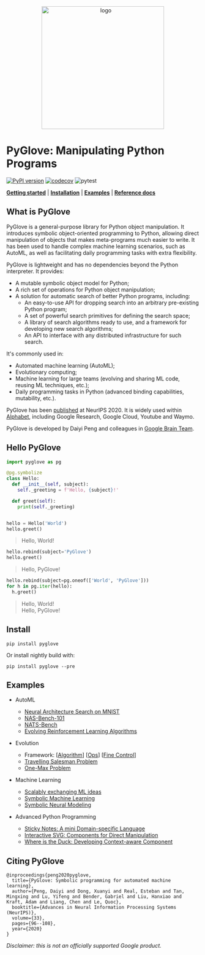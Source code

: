 <div align="center">
<img src="https://raw.githubusercontent.com/google/pyglove/main/docs/_static/logo_light.svg#gh-light-mode-only" width="320px" alt="logo"></img>

</div>

# PyGlove: Manipulating Python Programs

[![PyPI version](https://badge.fury.io/py/pyglove.svg)](https://badge.fury.io/py/pyglove)
[![codecov](https://codecov.io/gh/google/pyglove/branch/main/graph/badge.svg)](https://codecov.io/gh/google/pyglove)
![pytest](https://github.com/google/pyglove/actions/workflows/ci.yaml/badge.svg)

[**Getting started**](#hello-pyglove)
| [**Installation**](#install)
| [**Examples**](#examples)
| [**Reference docs**](https://pyglove.readthedocs.io/)

## What is PyGlove

PyGlove is a general-purpose library for Python object manipulation.
It introduces symbolic object-oriented programming to Python, allowing
direct manipulation of objects that makes meta-programs much easier to write.
It has been used to handle complex machine learning scenarios, such as AutoML,
as well as facilitating daily programming tasks with extra flexibility.

PyGlove is lightweight and has no dependencies beyond the Python interpreter.
It provides:

* A mutable symbolic object model for Python;
* A rich set of operations for Python object manipulation;
* A solution for automatic search of better Python programs, including:
  * An easy-to-use API for dropping search into an arbitrary pre-existing Python
    program;
  * A set of powerful search primitives for defining the search space;
  * A library of search algorithms ready to use, and a framework for developing
    new search algorithms;
  * An API to interface with any distributed infrastructure for such search.

It's commonly used in:

* Automated machine learning (AutoML);
* Evolutionary computing;
* Machine learning for large teams (evolving and sharing ML code, reusing
  ML techniques, etc.);
* Daily programming tasks in Python (advanced binding capabilities, mutability,
  etc.).

PyGlove has been [published](https://proceedings.neurips.cc/paper/2020/file/012a91467f210472fab4e11359bbfef6-Paper.pdf)
at NeurIPS 2020. It is widely used within [Alphabet](https://abc.xyz/), including Google Research, Google Cloud, Youtube and Waymo.

PyGlove is developed by Daiyi Peng and colleagues in [Google Brain Team](https://research.google/teams/brain/).


## Hello PyGlove

```python
import pyglove as pg

@pg.symbolize
class Hello:
  def __init__(self, subject):
    self._greeting = f'Hello, {subject}!'

  def greet(self):
    print(self._greeting)


hello = Hello('World')
hello.greet()
```
> Hello, World!

```python
hello.rebind(subject='PyGlove')
hello.greet()
```
> Hello, PyGlove!

```python
hello.rebind(subject=pg.oneof(['World', 'PyGlove']))
for h in pg.iter(hello):
  h.greet()
```
> Hello, World!<br>
> Hello, PyGlove!

## Install

```
pip install pyglove
```

Or install nightly build with:

```
pip install pyglove --pre
```

## Examples

* AutoML
  * [Neural Architecture Search on MNIST](https://github.com/google/pyglove/tree/main/examples/automl/mnist)
  * [NAS-Bench-101](https://github.com/google/pyglove/tree/main/examples/automl/nasbench)
  * [NATS-Bench](https://github.com/google/pyglove/tree/main/examples/automl/natsbench)
  * [Evolving Reinforcement Learning Algorithms](https://github.com/google/brain_autorl/tree/main/evolving_rl)
* Evolution
  * Framework: [[Algorithm](https://github.com/google/pyglove/blob/main/docs/notebooks/intro/search/evolution_algorithm.ipynb)]
    [[Ops](https://github.com/google/pyglove/blob/main/docs/notebooks/intro/search/evolution_ops.ipynb)]
    [[Fine Control](https://github.com/google/pyglove/blob/main/docs/notebooks/intro/search/evolution_scheduling.ipynb)]
  * [Travelling Salesman Problem](https://github.com/google/pyglove/blob/main/docs/notebooks/evolution/tsp.ipynb)
  * [One-Max Problem](https://github.com/google/pyglove/blob/main/docs/notebooks/evolution/onemax.ipynb)

* Machine Learning
  * [Scalably exchanging ML ideas](https://github.com/google/pyglove/blob/main/docs/notebooks/ml/efficiently_exchange_ml_ideas_as_code.ipynb)
  * [Symbolic Machine Learning](https://github.com/google/pyglove/blob/main/docs/notebooks/ml/symbolic_ml.ipynb)
  * [Symbolic Neural Modeling](https://github.com/google/pyglove/blob/main/docs/notebooks/ml/neural_modeling.ipynb)

* Advanced Python Programming
  * [Sticky Notes: A mini Domain-specific Language](https://github.com/google/pyglove/blob/main/docs/notebooks/python/sticky_notes.ipynb)
  * [Interactive SVG: Components for Direct Manipulation](https://github.com/google/pyglove/blob/main/docs/notebooks/python/interactive_svg.ipynb)
  * [Where is the Duck: Developing Context-aware Component](https://github.com/google/pyglove/blob/main/docs/notebooks/python/where_is_the_duck.ipynb)

## Citing PyGlove

```
@inproceedings{peng2020pyglove,
  title={PyGlove: Symbolic programming for automated machine learning},
  author={Peng, Daiyi and Dong, Xuanyi and Real, Esteban and Tan, Mingxing and Lu, Yifeng and Bender, Gabriel and Liu, Hanxiao and Kraft, Adam and Liang, Chen and Le, Quoc},
  booktitle={Advances in Neural Information Processing Systems (NeurIPS)},
  volume={33},
  pages={96--108},
  year={2020}
}
```

*Disclaimer: this is not an officially supported Google product.*
